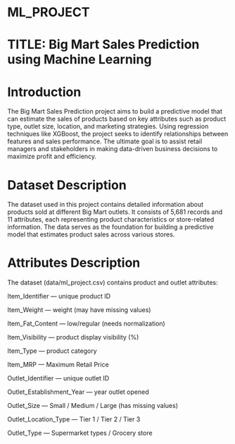 # ML_PROJECT
# TITLE: Big Mart Sales Prediction using Machine Learning
# Introduction
The Big Mart Sales Prediction project aims to build a predictive model that can estimate the sales of products based on key attributes such as product type, outlet size, location, and marketing strategies. Using regression techniques like XGBoost, the project seeks to identify relationships between features and sales performance. The ultimate goal is to assist retail managers and stakeholders in making data-driven business decisions to maximize profit and efficiency.

# Dataset Description

The dataset used in this project contains detailed information about products sold at different Big Mart outlets. It consists of 5,681 records and 11 attributes, each representing product characteristics or store-related information. The data serves as the foundation for building a predictive model that estimates product sales across various stores.

# Attributes Description
The dataset (data/ml_project.csv) contains product and outlet attributes:

Item_Identifier — unique product ID

Item_Weight — weight (may have missing values)

Item_Fat_Content — low/regular (needs normalization)

Item_Visibility — product display visibility (%)

Item_Type — product category

Item_MRP — Maximum Retail Price

Outlet_Identifier — unique outlet ID

Outlet_Establishment_Year — year outlet opened

Outlet_Size — Small / Medium / Large (has missing values)

Outlet_Location_Type — Tier 1 / Tier 2 / Tier 3

Outlet_Type — Supermarket types / Grocery store

